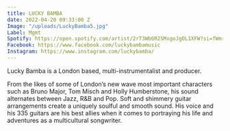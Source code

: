 ```yaml
---
title: LUCKY BAMBA
date: 2022-04-20 09:33:00 Z
Image: "/uploads/LuckyBamba5.jpg"
Label: Mgmt
Spotify: https://open.spotify.com/artist/2rT3Wb6R2SMxgoJgOL1XFW?si=fWmrB6n3TEmqKRr1Io1Shw
Facebook: https://www.facebook.com/luckybambamusic
Instagram: https://www.instagram.com/luckybamba/
---
```


Lucky Bamba is a London based, multi-instrumentalist and producer.

From the likes of some of London’s new wave most important characters such as Bruno Major, Tom Misch and Holly Humberstone, his sound alternates between Jazz, R&B and Pop. Soft and shimmery guitar arrangements create a uniquely soulful and smooth sound. His voice and his 335 guitars are his best allies when it comes to portraying his life and adventures as a multicultural songwriter.


